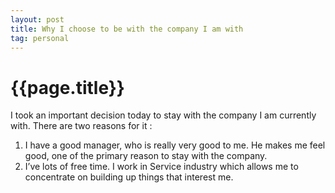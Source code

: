 ```yaml
---
layout: post
title: Why I choose to be with the company I am with
tag: personal
--- 
```




 {{page.title}}
======================================================




<p>I took an important decision today to stay with the company I am currently with. 
There are two reasons for it&#160;:</p>

<ol><li>I have a good manager, who is really very good to me. He makes me feel good, one of the primary reason to stay with the company.</li>
<li>I&#8217;ve lots of free time. I work in  Service industry which allows me to concentrate on building up things that interest me.</li>
</ol>